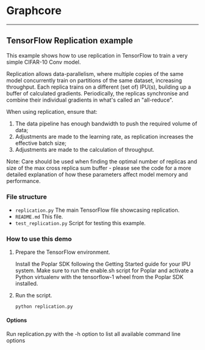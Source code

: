 # Graphcore

---
## TensorFlow Replication example

This example shows how to use replication in TensorFlow to train a very simple
CIFAR-10 Conv model.

Replication allows data-parallelism, where multiple copies of the same model
concurrently train on partitions of the same dataset, increasing throughput.
Each replica trains on a different (set of) IPU(s), building up a buffer of
calculated gradients. Periodically, the replicas synchronise and combine their
individual gradients in what's called an "all-reduce".

When using replication, ensure that:
1. The data pipeline has enough bandwidth to push the required volume of data;
2. Adjustments are made to the learning rate, as replication increases the
   effective batch size;
3. Adjustments are made to the calculation of throughput.

Note: Care should be used when finding the optimal number of replicas and size
of the max cross replica sum buffer - please see the code for a more detailed
explanation of how these parameters affect model memory and performance.

### File structure

* `replication.py` The main TensorFlow file showcasing replication.
* `README.md` This file.
* `test_replication.py` Script for testing this example.

### How to use this demo

1) Prepare the TensorFlow environment.

   Install the Poplar SDK following the Getting Started guide for your IPU system.
   Make sure to run the enable.sh script for Poplar and activate a Python virtualenv with the
   tensorflow-1 wheel from the Poplar SDK installed.

2) Run the script.

   `python replication.py`

#### Options

Run replication.py with the -h option to list all available command line options

